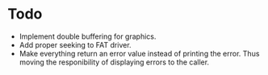 # Todo
- Implement double buffering for graphics.
- Add proper seeking to FAT driver.
- Make everything return an error value instead of printing the error. Thus moving the responibility of displaying errors to the caller.
